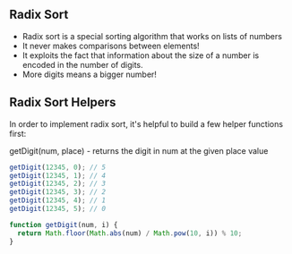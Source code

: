 ## Radix Sort

* Radix sort is a special sorting algorithm that works on lists of numbers
* It never makes comparisons between elements!
* It exploits the fact that information about the size of a number is encoded in the number of digits.  
* More digits means a bigger number!

## Radix Sort Helpers 

In order to implement radix sort, it's helpful to build a few helper functions first:

getDigit(num, place) - returns the digit in num at the given place value

```javascript
getDigit(12345, 0); // 5
getDigit(12345, 1); // 4
getDigit(12345, 2); // 3
getDigit(12345, 3); // 2
getDigit(12345, 4); // 1
getDigit(12345, 5); // 0
```

```javascript
function getDigit(num, i) {
  return Math.floor(Math.abs(num) / Math.pow(10, i)) % 10;
}
```